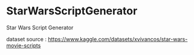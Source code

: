 # StarWarsScriptGenerator
Star Wars Script Generator

dataset source : https://www.kaggle.com/datasets/xvivancos/star-wars-movie-scripts